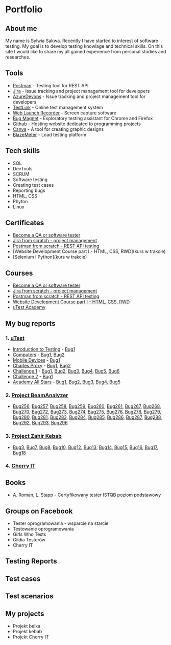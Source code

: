 # Portfolio

## About me

My name is Sylwia Sakwa. Recently I have started to interest of software testing. My goal is to develop testing knowlage and technical skills. On this site I would like to share my all gained experience from personal studies and researches.

## Tools
* [Postman](https://www.postman.com) - Testing tool for REST API
* [Jira](https://www.atlassian.com/software/jira0) - Issue tracking and project management tool for developers
* [AzureDevops](https://azure.microsoft.com/pl-pl/products/devops/#overview) - Issue tracking and project management tool for developers
* [TestLink](https://testlink.org/) - Online test management system
* [Web Launch Recorder](https://screencast-o-matic.com/screen-recorder) - Screen capture software
* [Bug Magnet](https://chrome.google.com/webstore/detail/bug-magnet/efhedldbjahpgjcneebmbolkalbhckfi?hl=pl) - Exploratory testing assistant for Chrome and Firefox
* [Github](https://github.com/) - Hosting website dedicated to programming projects
* [Canva](https://www.canva.com/) - A tool for creating graphic designs
* [BlazeMeter](https://www.blazemeter.com/) - Load testing platform

## Tech skills

* SQL
* DevTools
* SCRUM
* Software testing
* Creating test cases
* Reporting bugs
* HTML, CSS
* Phyton
* Linux

## Certificates

* [Become a QA or software tester](https://www.udemy.com/certificate/UC-c2c66487-fa4b-4e97-936d-449274b35055/)
* [Jira from scratch - project management](https://www.udemy.com/certificate/UC-20d54e62-1c30-4e89-afc1-ea4109db748f/)
* [Postman from scratch - REST API testing](https://www.udemy.com/certificate/UC-bd9b4ac1-0f5e-45f9-b028-e682cc4bc1e9/)
* [Website Development Course part I - HTML, CSS, RWD](kurs w trakcie)
* [Selenium i Python](kurs w trakcie)

## Courses

* [Become a QA or software tester](https://www.udemy.com/course/zostan-qa-od-zera/)
* [Jira from scratch - project management](https://www.udemy.com/course/kurs-jira-od-podstaw-zarzadzanie-projektami/)
* [Postman from scratch - REST API testing](https://www.udemy.com/course/postman-od-podstaw-testowanie-rest-api/)
* [Website Development Course part I - HTML, CSS, RWD](https://www.udemy.com/course/od-zera-do-front-end-developera-cz1/)
* [uTest Academy](https://utest.com)

## My bug reports

### 1. [uTest](https://drive.google.com/drive/u/0/folders/1WpumTu7134zbpF_lAPPzTeuv9pAlYLL_)
* [Introduction to Testing](https://drive.google.com/drive/u/0/folders/1qRtKuNh_ZkpcvuJVhAHUMP1UxEXn0lWC) - [Bug1](https://drive.google.com/file/d/1anQlbIaiIZMNCzsq_0_Aaz3dDqRWsBME/view)
* [Computers](https://drive.google.com/drive/u/0/folders/1L3gybyYXGvvzMfIL4HK9-UQL9tV0LtmP) - [Bug1](https://drive.google.com/file/d/1ON_zWC_p0c362YqQr-Dhg_cxtWttUxP2/view?usp=sharing), [Bug2](https://drive.google.com/file/d/1ON_zWC_p0c362YqQr-Dhg_cxtWttUxP2/view?usp=sharing)
* [Mobile Devices](https://drive.google.com/drive/u/0/folders/1lsq30dzI1CQwgSqQ-4LaJK3BrweQ-TQm) - [Bug1](https://drive.google.com/file/d/1f0MYk1zX_R6oyairUI1ZUJLHLC-yLjju/view?usp=share_link)
* [Charles Proxy](https://drive.google.com/drive/u/0/folders/1-IDYIHBXM-4vy_1xYtcRID20FgIjqrVo) - [Bug1](https://drive.google.com/file/d/1tTXmxI4fnAvUsDkd9cUrWV9cmGwYgrZq/view?usp=share_link), [Bug2](https://drive.google.com/file/d/1Tf5dsiI703hAq_OPDJSwA9WZQsuCyI45/view?usp=share_link)
* [Challenge 1](https://drive.google.com/drive/u/0/folders/17xMY9a7ZRA2ClvKe7plYo2f49es6imZE) - [Bug1](https://drive.google.com/file/d/1i2OpIC1iXbjv6KHHvF5rJN0zgAWaOoY-/view?usp=share_link), [Bug2](https://drive.google.com/file/d/1wXFuWq64F7NKyi5WOXjbX_e_UQU42rnU/view?usp=share_link), [Bug3](https://drive.google.com/file/d/1qrgxLTG9E15o29ZaxNnWbpnbk4-Gk181/view?usp=share_link), [Bug4](https://drive.google.com/file/d/1nDtSE_ZciQGoPyraARCDTHKin8GhbvtY/view?usp=share_link), [Bug5](https://drive.google.com/file/d/1dwqFS0KIrQJzl3Z2yXwOxQQn5eg_hTj3/view?usp=share_link), [Bug6](https://drive.google.com/file/d/17GD85grJV9iM6SCK3vZ3JlkHvXxzzZU7/view?usp=share_link)
* [Challenge 2](https://drive.google.com/drive/u/0/folders/1L7jYV64_VBDCbYrOfJFhCNunKbarV4v6) - [Bug1](https://drive.google.com/drive/u/0/folders/1L7jYV64_VBDCbYrOfJFhCNunKbarV4v6)
* [Academy All Stars](https://drive.google.com/drive/u/0/folders/1mebFJ4xMoD5-_EmcSEYpfjn4NxpB7BA9) - [Bug1](https://drive.google.com/file/d/1F5i8VWDimvFtjuHsbdCMDlTpz1pIidXV/view?usp=share_link), [Bug2](https://drive.google.com/file/d/1eLgycJZhYvArOW4Kv5jV7a7VwKakWBiB/view?usp=share_link), [Bug3](https://drive.google.com/file/d/1zLnL8MTAmB6PSQxId29qXqm-eCISmd6o/view?usp=share_link), [Bug4](https://drive.google.com/file/d/1izd4qJeN05EWx4xNq-imvvF9tTxkaWMh/view?usp=share_link), [Bug5](https://drive.google.com/file/d/1N9nW8zJXJ7B2_v8YBjKATXHmJmZhSRsV/view?usp=share_link)

### 2. [Project BeamAnalyzer](https://drive.google.com/drive/u/0/folders/1BqxevPRRwLzgmvQriik_2HbtSRZJMW3L)
* [Bug256](https://drive.google.com/file/d/1vAQwGPPf1Z41eQ2CHw9hCu6Nqnpe_ydm/view?usp=share_link), [Bug257](https://drive.google.com/file/d/109K5qxodWJzSSIqERLFBxvMEUuc12xdC/view?usp=share_link), [Bug258](https://drive.google.com/file/d/1LqbOVkmeqsWdQ40NcdnjZCx6xPC7w9nu/view?usp=share_link), [Bug259](https://drive.google.com/file/d/1blL-lCAe2a4pMT8NWIqAUIvY97sGJQP-/view?usp=share_link), [Bug260](https://drive.google.com/file/d/1-KDZtom0vy25FQK5UxRAZVwybjYGvZ1f/view?usp=share_link), [Bug261](https://drive.google.com/file/d/1SGhTPp8xhO261g39fLONsxn9ZPQSylj2/view?usp=share_link), [Bug267](https://drive.google.com/file/d/1sjpdHeu6xozx2IpndMWBTElDmIx3Dbmj/view?usp=share_link), [Bug268](https://drive.google.com/file/d/1xsHCHkkUYzH_zB0TlJ_EHqC2v_eFSXwJ/view?usp=share_link), [Bug270](https://drive.google.com/file/d/1MPWoQTHyegG0O_pJ3-SmZJeTK9lDifUW/view?usp=share_link), [Bug272](https://drive.google.com/file/d/19R1cRdgVfB-EDxWWkK6r2fpJfuduJ_PY/view?usp=share_link), [Bug273](https://drive.google.com/file/d/1t_ftnnzbNZM5OuPTZfASrq33cMz6Z0ee/view?usp=share_link), [Bug274](https://drive.google.com/file/d/10uo_QORkzxGQwd8tXBwh-DJyOhrt7ZY0/view?usp=share_link), [Bug275](https://drive.google.com/file/d/1zonVHfqWzLTqM2zl4HJop2hE_MxrZuFg/view?usp=share_link), [Bug276](https://drive.google.com/file/d/1o9werJKuCCYbRDx-R7a3FgOlbokm4kYZ/view?usp=share_link), [Bug278](https://drive.google.com/file/d/1h_9r-oRKVKv9mkVF80pjI-ku_jYu85Iu/view?usp=share_link), [Bug279](https://drive.google.com/file/d/1QKXjd7kxHOsUlPTnbGB7g6Q6EfyeFCjt/view?usp=share_link), [Bug280](https://drive.google.com/file/d/1uFb8v959WqWz5jl9wrr9RF57_Bj1f2P2/view?usp=share_link), [Bug281](https://drive.google.com/file/d/1-TIZVH0ZcFkMbPX8sjzgL-w-I-MrJ46N/view?usp=share_link), [Bug283](https://drive.google.com/file/d/15A46pJtvB-hG9S2FYT-J8M7vPuAMp5bN/view?usp=share_link), [Bug284](https://drive.google.com/file/d/1AXuFN263Ifp_xNmDx2A12U4X8yVyLOB3/view?usp=share_link), [Bug285](https://drive.google.com/file/d/1d6ioqtSaZ6NluXaJvIXuwB2oFe2Tkmc1/view?usp=share_link), [Bug286](https://drive.google.com/file/d/1MFrLvlfmzn7Z8_m-sO9j7zwfHk3ERcAz/view?usp=share_link), [Bug287](https://drive.google.com/file/d/183YS_UZI00hXGZWrxvrbPkTxlELCcczi/view?usp=share_link), [Bug288](https://drive.google.com/file/d/1d49j0P5VxCUb7xn3XwxPRM9TtLCkqr5V/view?usp=share_link), [Bug292](https://drive.google.com/file/d/1SthduZKmeskH-uYrdv7BSbwXZ0LXzvgB/view?usp=share_link), [Bug293](https://drive.google.com/file/d/16MOK37MHCxEPIlFgtjeJVRY_btX6Vve9/view?usp=share_link), [Bug296](https://drive.google.com/file/d/1NDBykmQ593mioQmb-scBJYWQoHF711iv/view?usp=share_link)

### 3. [Project Zahir Kebab](https://drive.google.com/drive/u/0/folders/1TFE319GqvE0ngcJyG8SXmPE0_zLNLAQU)
* [Bug3](https://drive.google.com/file/d/1aiZCfSnbwjHYLVSFDbTDIris3bS3PZiQ/view?usp=share_link), [Bug7](https://drive.google.com/file/d/1AVaX-YH9mGfgmj_3K89nVwFIwbtK0fhr/view?usp=share_link), [Bug8](https://drive.google.com/file/d/1y43cynfDMcilB1bMPJL27psQ0NIDIOW3/view?usp=share_link), [Bug10](https://drive.google.com/file/d/1SqZ_OP9btOq82PjFKQ-VUwaHFU_FIiXw/view?usp=share_link), [Bug12](https://drive.google.com/file/d/1wvCPJy4aX3RUv08m55clxy3gghCx6pHy/view?usp=share_link), [Bug13](https://drive.google.com/file/d/1iEEmwVEHjV0awLWjg7IIRFmuTzgwC7ER/view?usp=share_link), [Bug14](https://drive.google.com/file/d/1y8rquc0SCCk0TdFbZ9sOFzxMb7UwWWpA/view?usp=share_link), [Bug15](https://drive.google.com/file/d/1gv1LJ3iqlCCL9IH-800-OwfWFxxOyRbN/view?usp=share_link), [Bug16](https://drive.google.com/file/d/1WhNNJcpT1gqgfipolwwhYs4V5b7OAUbh/view?usp=share_link), [Bug17](https://drive.google.com/file/d/1no1HniN6meOpR661Ap-sNmIebnhr5pNp/view?usp=share_link), [Bug18](https://drive.google.com/file/d/1T6d1_FIQhzonRnFpGMX6sx9bW_ZmFLGX/view?usp=share_link)

### 4. [Cherry IT](https://drive.google.com/drive/u/0/folders/1YjxcM-LlYY_bblYpBpC9G476eo--bQ4g)


## Books

* A. Roman, L. Stapp - Certyfikowany tester ISTQB poziom podstawowy

## Groups on Facebook

* Tester oprogramowania - wsparcie na starcie
* Testowanie oprogramowania
* Girls Who Tests
* Gildia Testerów
* Cherry IT




## Testing Reports

## Test cases

## Test scenarios

## My projects

* Projekt belka 
* Projekt kebab 
* Projekt Cherry IT 


